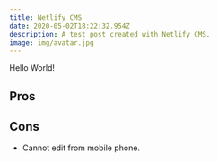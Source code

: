 ```yaml
---
title: Netlify CMS
date: 2020-05-02T18:22:32.954Z
description: A test post created with Netlify CMS.
image: img/avatar.jpg
---
```

Hello World! 

## Pros

## Cons

- Cannot edit from mobile phone.